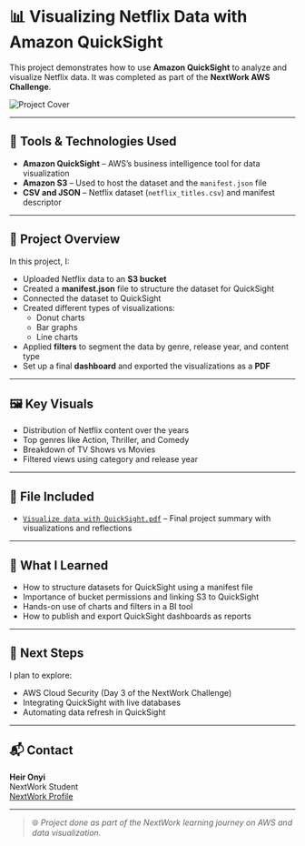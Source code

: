 # 📊 Visualizing Netflix Data with Amazon QuickSight

This project demonstrates how to use **Amazon QuickSight** to analyze and visualize Netflix data. It was completed as part of the **NextWork AWS Challenge**.

![Project Cover](https://community.nextwork.org/c/i-have-a-question?automatic_login=true) <!-- You can replace this with an actual image or remove this line -->

---

## 🧰 Tools & Technologies Used

- **Amazon QuickSight** – AWS’s business intelligence tool for data visualization
- **Amazon S3** – Used to host the dataset and the `manifest.json` file
- **CSV and JSON** – Netflix dataset (`netflix_titles.csv`) and manifest descriptor

---

## 📄 Project Overview

In this project, I:

- Uploaded Netflix data to an **S3 bucket**
- Created a **manifest.json** file to structure the dataset for QuickSight
- Connected the dataset to QuickSight
- Created different types of visualizations:
  - Donut charts
  - Bar graphs
  - Line charts
- Applied **filters** to segment the data by genre, release year, and content type
- Set up a final **dashboard** and exported the visualizations as a **PDF**

---

## 🖼️ Key Visuals

- Distribution of Netflix content over the years
- Top genres like Action, Thriller, and Comedy
- Breakdown of TV Shows vs Movies
- Filtered views using category and release year

---

## 📁 File Included

- [`Visualize data with QuickSight.pdf`](./Visualize%20datawith%20QuickSight.pdf) – Final project summary with visualizations and reflections

---

## 🤔 What I Learned

- How to structure datasets for QuickSight using a manifest file
- Importance of bucket permissions and linking S3 to QuickSight
- Hands-on use of charts and filters in a BI tool
- How to publish and export QuickSight dashboards as reports

---

## 🚀 Next Steps

I plan to explore:
- AWS Cloud Security (Day 3 of the NextWork Challenge)
- Integrating QuickSight with live databases
- Automating data refresh in QuickSight

---

## 📬 Contact

**Heir Onyi**  
NextWork Student  
[NextWork Profile](https://community.nextwork.org/c/i-have-a-question?automatic_login=true)

---

> 🌐 *Project done as part of the NextWork learning journey on AWS and data visualization.*
